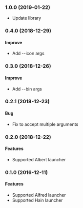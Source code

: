 <a name="1.0.0"></a>
### 1.0.0 (2019-01-22)

* Update library

<a name="0.4.0"></a>
### 0.4.0 (2018-12-29)

#### Improve

* Add --icon args

<a name="0.3.0"></a>
### 0.3.0 (2018-12-26)

#### Improve

* Add --bin args

<a name="0.2.1"></a>
### 0.2.1 (2018-12-23)

#### Bug

* Fix to accept multiple arguments

<a name="0.2.0"></a>
### 0.2.0 (2018-12-22)

#### Features

* Supported Albert launcher

<a name="0.1.0"></a>
### 0.1.0 (2016-12-11)

#### Features

* Supported Alfred launcher
* Supported Hain launcher
